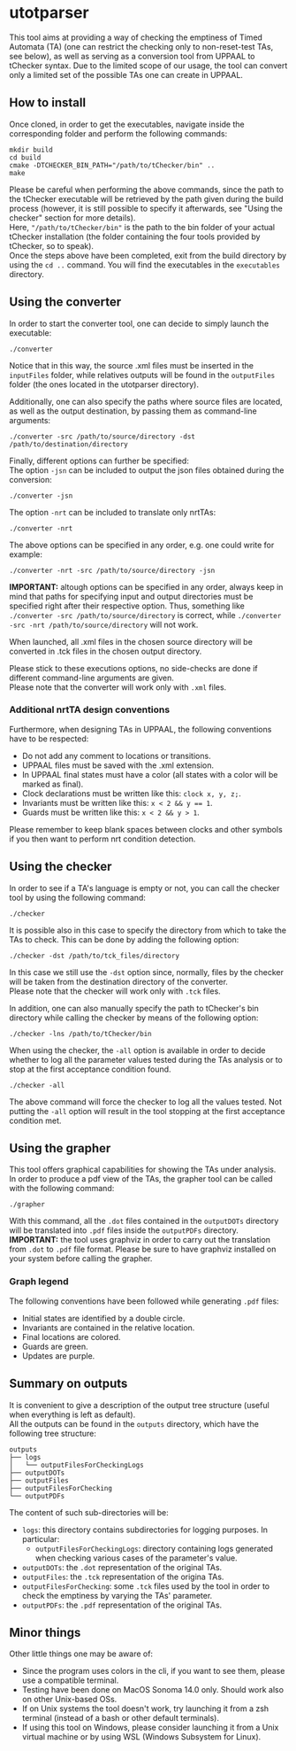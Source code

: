 # utotparser
This tool aims at providing a way of checking the emptiness of Timed Automata (TA) (one can restrict the checking only to non-reset-test TAs, see below), as well as serving as a conversion tool from UPPAAL to tChecker syntax.
Due to the limited scope of our usage, the tool can convert only a limited set of the possible TAs one can create in UPPAAL.

<h2>How to install</h2>

Once cloned, in order to get the executables, navigate inside the corresponding folder and perform the following commands:
```
mkdir build
cd build
cmake -DTCHECKER_BIN_PATH="/path/to/tChecker/bin" ..
make
```
Please be careful when performing the above commands, since the path to the tChecker executable will be retrieved by the path given during the build process (however, it is still possible to specify it afterwards, see "Using the checker" section for more details). <br>
Here, `"/path/to/tChecker/bin"` is the path to the bin folder of your actual tChecker installation (the folder containing the four tools provided by tChecker, so to speak).<br>
Once the steps above have been completed, exit from the build directory by using the `cd ..` command. You will find the executables in the `executables` directory.

<h2>Using the converter</h2>

In order to start the converter tool, one can decide to simply launch the executable:
```
./converter
```
Notice that in this way, the source .xml files must be inserted in the `inputFiles` folder, while relatives outputs will be found in the `outputFiles` folder (the ones located in the utotparser directory).

Additionally, one can also specify the paths where source files are located, as well as the output destination, by passing them as command-line arguments:
```
./converter -src /path/to/source/directory -dst /path/to/destination/directory
```

Finally, different options can further be specified: <br>
The option `-jsn` can be included to output the json files obtained during the conversion:
```
./converter -jsn
```
The option `-nrt` can be included to translate only nrtTAs:
```
./converter -nrt
```

The above options can be specified in any order, e.g. one could write for example:
```
./converter -nrt -src /path/to/source/directory -jsn
```
**IMPORTANT:** altough options can be specified in any order, always keep in mind that paths for specifying input and output directories must be specified right after their respective option. Thus, something like `./converter -src /path/to/source/directory` is correct, while  `./converter -src -nrt /path/to/source/directory` will not work.

When launched, all .xml files in the chosen source directory will be converted in .tck files in the chosen output directory.

Please stick to these executions options, no side-checks are done if different command-line arguments are given.<br>
Please note that the converter will work only with `.xml` files.

<h3>Additional nrtTA design conventions</h3>

Furthermore, when designing TAs in UPPAAL, the following conventions have to be respected:
* Do not add any comment to locations or transitions.
* UPPAAL files must be saved with the .xml extension.
* In UPPAAL final states must have a color (all states with a color will be marked as final).
* Clock declarations must be written like this: `clock x, y, z;`.
* Invariants must be written like this: `x < 2 && y == 1`.
* Guards must be written like this: `x < 2 && y > 1`.

Please remember to keep blank spaces between clocks and other symbols if you then want to perform nrt condition detection.

<h2>Using the checker</h2>

In order to see if a TA's language is empty or not, you can call the checker tool by using the following command:
```
./checker
```
It is possible also in this case to specify the directory from which to take the TAs to check. This can be done by adding the following option:
```
./checker -dst /path/to/tck_files/directory
```
In this case we still use the `-dst` option since, normally, files by the checker will be taken from the destination directory of the converter.<br>
Please note that the checker will work only with `.tck` files.

In addition, one can also manually specify the path to tChecker's bin directory while calling the checker by means of the following option:
```
./checker -lns /path/to/tChecker/bin
```

When using the checker, the `-all` option is available in order to decide whether to log all the parameter values tested during the TAs analysis or to stop at the first acceptance condition found.
```
./checker -all
```
The above command will force the checker to log all the values tested. Not putting the `-all` option will result in the tool stopping at the first acceptance condition met.

<h2>Using the grapher</h2>

This tool offers graphical capabilities for showing the TAs under analysis.<br>
In order to produce a pdf view of the TAs, the grapher tool can be called with the following command:
```
./grapher
```
With this command, all the `.dot` files contained in the `outputDOTs` directory will be translated into `.pdf` files inside the `outputPDFs` directory.<br>
**IMPORTANT:** the tool uses graphviz in order to carry out the translation from `.dot` to `.pdf` file format. Please be sure to have graphviz installed on your system before calling the grapher.

<h3>Graph legend</h3>

The following conventions have been followed while generating `.pdf` files:
* Initial states are identified by a double circle.
* Invariants are contained in the relative location.
* Final locations are colored.
* Guards are green.
* Updates are purple.

<h2>Summary on outputs</h2>

It is convenient to give a description of the output tree structure (useful when everything is left as default).<br>
All the outputs can be found in the `outputs` directory, which have the following tree structure:
```
outputs
├── logs
│   └── outputFilesForCheckingLogs
├── outputDOTs
├── outputFiles
├── outputFilesForChecking
└── outputPDFs
```
The content of such sub-directories will be:
* `logs`: this directory contains subdirectories for logging purposes. In particular:
    * `outputFilesForCheckingLogs`: directory containing logs generated when checking various cases of the parameter's value.
* `outputDOTs`: the `.dot` representation of the original TAs.
* `outputFiles`: the `.tck` representation of the origina TAs.
* `outputFilesForChecking`: some `.tck` files used by the tool in order to check the emptiness by varying the TAs' parameter.
* `outputPDFs`: the `.pdf` representation of the original TAs.

<h2>Minor things</h2>

Other little things one may be aware of:
* Since the program uses colors in the cli, if you want to see them, please use a compatible terminal.<br>
* Testing have been done on MacOS Sonoma 14.0 only. Should work also on other Unix-based OSs.
* If on Unix systems the tool doesn't work, try launching it from a zsh terminal (instead of a bash or other default terminals).
* If using this tool on Windows, please consider launching it from a Unix virtual machine or by using WSL (Windows Subsystem for Linux).
